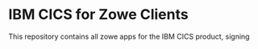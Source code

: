 # IBM CICS for Zowe Clients

This repository contains all zowe apps for the IBM CICS product, signing